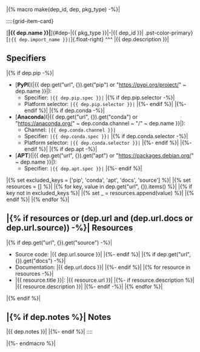 <!-- Jinja macro to create a card for a dependency. -->

|{% macro make(dep_id, dep, pkg_type) -%}|

::::{grid-item-card}

[**|{{ dep.name }}|**]{#dep-|{{ pkg_type }}|-|{{ dep_id }}| .pst-color-primary} [`|{{ dep.import_name }}|`]{.float-right}
^^^
|{{ dep.description }}|

Specifiers
---
|{% if dep.pip -%}|
- [**PyPI**](|{{ dep.get("url", {}).get("pip") or "https://pypi.org/project/" ~ dep.name }}|):
  - Specifier: `|{{ dep.pip.spec }}|`
  |{% if dep.pip.selector -%}|
  - Platform selector: `|{{ dep.pip.selector }}|`
  |{%- endif %}|
|{%- endif %}|
|{% if dep.conda -%}|
- [**Anaconda**](|{{ dep.get("url", {}).get("conda") or "https://anaconda.org/" ~ dep.conda.channel ~ "/" ~ dep.name }}|):
  - Channel: `|{{ dep.conda.channel }}|`
  - Specifier: `|{{ dep.conda.spec }}|`
  |{% if dep.conda.selector -%}|
  - Platform selector: `|{{ dep.conda.selector }}|`
  |{%- endif %}|
|{%- endif %}|
|{% if dep.apt -%}|
- [**APT**](|{{ dep.get("url", {}).get("apt") or "https://packages.debian.org/" ~ dep.name }}|):
  - Specifier: `|{{ dep.apt.spec }}|`
|{%- endif %}|

|{% set excluded_keys = ['pip', 'conda', 'apt', 'docs', 'source'] %}|
|{% set resources = [] %}|
|{% for key, value in dep.get("url", {}).items() %}|
    |{% if key not in excluded_keys %}|
        |{% set _ = resources.append(value) %}|
    |{% endif %}|
|{% endfor %}|

|{% if resources or (dep.url and (dep.url.docs or dep.url.source)) -%}|
Resources
---
|{% if dep.get("url", {}).get("source") -%}|
- Source code: |{{ dep.url.source }}|
|{%- endif %}|
|{% if dep.get("url", {}).get("docs") -%}|
- Documentation: |{{ dep.url.docs }}|
|{%- endif %}|
|{% for resource in resources -%}|
- |{{ resource.title }}|: |{{ resource.url }}|
|{%- if resource.description %}|
  |{{ resource.description }}|
|{%- endif -%}|
|{% endfor %}|

|{% endif %}|


|{% if dep.notes %}|
Notes
---
|{{ dep.notes }}|
|{%- endif %}|
::::

|{%- endmacro %}|
